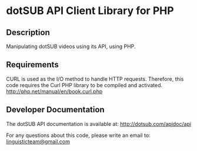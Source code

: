 # dotSUB API Client Library for PHP #

## Description ##
Manipulating dotSUB videos using its API, using PHP.

## Requirements ##
CURL is used as the I/O method to handle HTTP requests. Therefore, this code requires the Curl PHP library to be compiled and activated.
http://php.net/manual/en/book.curl.php

## Developer Documentation ##
The dotSUB API documentation is available at:
http://dotsub.com/apidoc/api

For any questions about this code, please write an email to:
linguisticteam@gmail.com